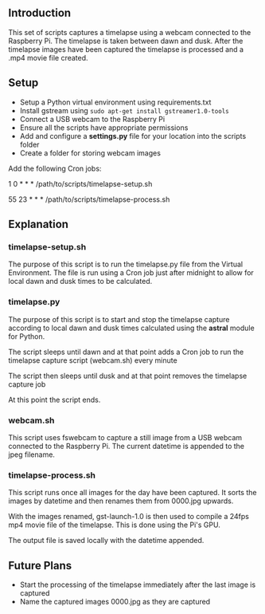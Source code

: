 ## Introduction

This set of scripts captures a timelapse using a webcam connected to the Raspberry Pi. The timelapse is taken between dawn and dusk. After the timelapse images have been captured the timelapse is processed and a .mp4 movie file created.

## Setup

* Setup a Python  virtual environment using requirements.txt
* Install gstream using `sudo apt-get install gstreamer1.0-tools`
* Connect a USB webcam to the Raspberry Pi
* Ensure all the scripts have appropriate permissions
* Add and configure a **settings.py** file for your location into the scripts folder
* Create a folder for storing webcam images

Add the following Cron jobs:

1 0 * * * /path/to/scripts/timelapse-setup.sh

55 23 * * * /path/to/scripts/timelapse-process.sh

## Explanation

### timelapse-setup.sh

The purpose of this script is to run the timelapse.py file from the Virtual Environment. The file is run using a Cron job just after midnight to allow for local dawn and dusk times to be calculated.

### timelapse.py

The purpose of this script is to start and stop the timelapse capture according to local dawn and dusk times calculated using the **astral** module for Python.

The script sleeps until dawn and at that point adds a Cron job to run the timelapse capture script (webcam.sh) every minute

The script then sleeps until dusk and at that point removes the timelapse capture job

At this point the script ends.

### webcam.sh

This script uses fswebcam to capture a still image from a USB webcam connected to the Raspberry Pi. The current datetime is appended to the jpeg filename.

### timelapse-process.sh

This script runs once all images for the day have been captured. It sorts the images by datetime and then renames them from 0000.jpg upwards.

With the images renamed, gst-launch-1.0 is then used to compile a 24fps mp4 movie file of the timelapse. This is done using the Pi's GPU.

The output file is saved locally with the datetime appended.

## Future Plans

* Start the processing of the timelapse immediately after the last image is captured
* Name the captured images 0000.jpg as they are captured
